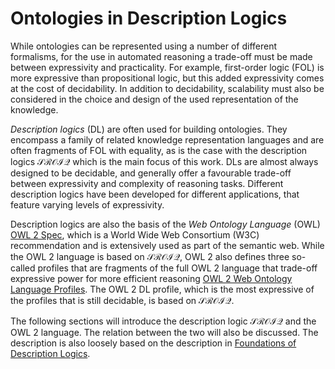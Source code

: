 # Ontologies in Description Logics

While ontologies can be represented using a number of different formalisms, for the use in automated reasoning a trade-off must be made between expressivity and practicality. For example, first-order logic (FOL) is more expressive than propositional logic, but this added expressivity comes at the cost of decidability. In addition to decidability, scalability must also be considered in the choice and design of the used representation of the knowledge.

*Description logics* (DL) are often used for building ontologies. They encompass a family of related knowledge representation languages and are often fragments of FOL with equality, as is the case with the description logics $\mathcal{SROIQ}$ which is the main focus of this work. DLs are almost always designed to be decidable, and generally offer a favourable trade-off between expressivity and complexity of reasoning tasks. Different description logics have been developed for different applications, that feature varying levels of expressivity.

Description logics are also the basis of the *Web Ontology Language* (OWL) [OWL 2 Spec](), which is a World Wide Web Consortium (W3C) recommendation and is extensively used as part of the semantic web. While the OWL 2 language is based on $\mathcal{SROIQ}$, OWL 2 also defines three so-called profiles that are fragments of the full OWL 2 language that trade-off expressive power for more efficient reasoning [OWL 2 Web Ontology Language Profiles](). The OWL 2 DL profile, which is the most expressive of the profiles that is still decidable, is based on $\mathcal{SROIQ}$.

The following sections will introduce the description logic $\mathcal{SROIQ}$ and the OWL 2 language. The relation between the two will also be discussed. The description is also loosely based on the description in [Foundations of Description Logics]().

